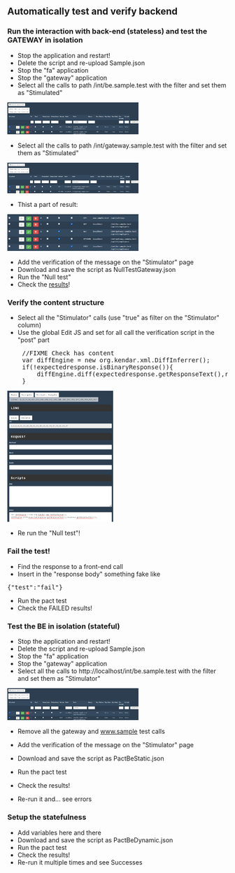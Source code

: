 
## Automatically test and verify backend<a id="automaticcalendar_01"></a>

### Run the interaction with back-end (stateless) and test the GATEWAY in isolation

* Stop the application and restart!
* Delete the script and re-upload Sample.json
* Stop the "fa" application
* Stop the "gateway" application
* Select all the calls to path /int/be.sample.test with the filter and set them as "Stimulated"

<img src="../images/remove_wwwsamplebe.gif" width="300"/>

* Select all the calls to path /int/gateway.sample.test with the filter and set them as "Stimulated"

<img src="../images/remove_wwwsamplegateway.gif" width="300"/>

* Thist a part of result:

<img src="../images/null_gateway_prepare.gif" width="300"/>

* Add the verification of the message on the "Stimulator" page
* Download and save the script as NullTestGateway.json
* Run the "Null test"
* Check the [results](http://www.local.test/plugins/recording/results.html)!

### Verify the content structure

* Select all the "Stimulator" calls (use "true" as filter on the "Stimulator" column)
* Use the global Edit JS and set for all call the verification script in the "post" part

<pre>
    //FIXME Check has content
    var diffEngine = new org.kendar.xml.DiffInferrer();
    if(!expectedresponse.isBinaryResponse()){
        diffEngine.diff(expectedresponse.getResponseText(),response.getResponseText());
    }
</pre>

<img src="../images/verify_structure_script.gif" height="300"/>

* Re run the "Null test"!

### Fail the test!

* Find the response to a front-end call
* Insert in the "response body" something fake like

<pre>
{"test":"fail"}
</pre>

* Run the pact test
* Check the FAILED results!

### Test the BE in isolation (stateful)

* Stop the application and restart!
* Delete the script and re-upload Sample.json
* Stop the "fa" application
* Stop the "gateway" application
* Select all the calls to http://localhost/int/be.sample.test with the filter and set them as "Stimulator"

<img src="../images/remove_wwwsamplebe.gif" width="300"/>

* Remove all the gateway and www.sample test calls

* Add the verification of the message on the "Stimulator" page
* Download and save the script as PactBeStatic.json
* Run the pact test
* Check the results!
* Re-run it and... see errors

### Setup the statefulness

* Add variables here and there
* Download and save the script as PactBeDynamic.json
* Run the pact test
* Check the results!
* Re-run it multiple times and see Successes
